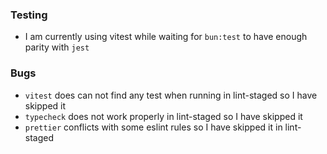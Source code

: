 ### Testing

- I am currently using vitest while waiting for `bun:test` to have enough parity with `jest`

### Bugs

- `vitest` does can not find any test when running in lint-staged so I have skipped it
- `typecheck` does not work properly in lint-staged so I have skipped it
- `prettier` conflicts with some eslint rules so I have skipped it in lint-staged
